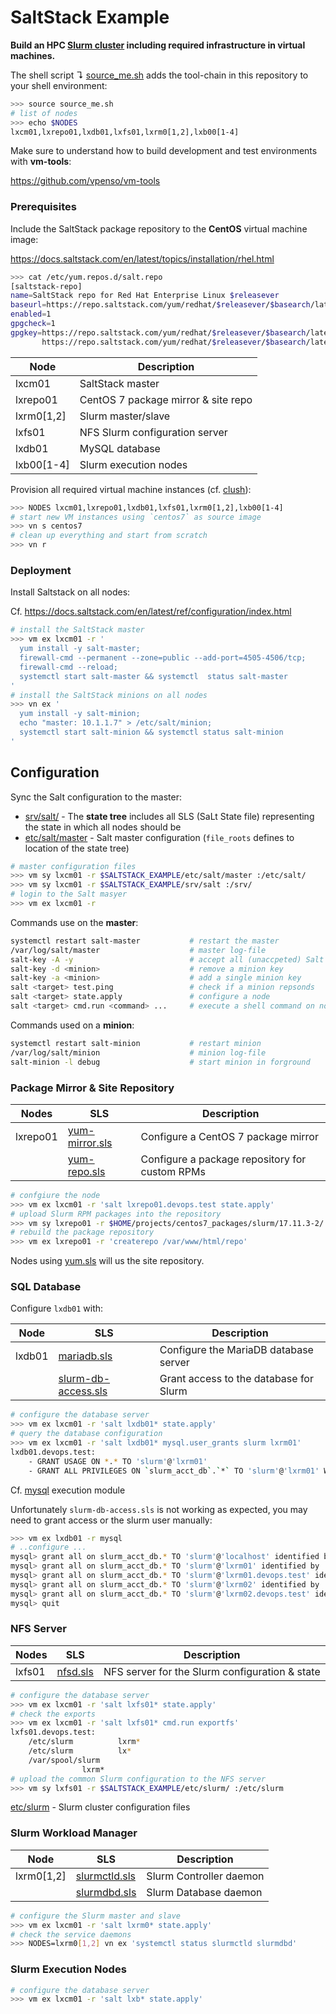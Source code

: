 # SaltStack Example

**Build an HPC [Slurm cluster](https://slurm.schedmd.com/) including required infrastructure in virtual machines.**

The shell script ↴ [source_me.sh](source_me.sh) adds the tool-chain in this repository to your shell environment:

```bash
>>> source source_me.sh
# list of nodes
>>> echo $NODES         
lxcm01,lxrepo01,lxdb01,lxfs01,lxrm0[1,2],lxb00[1-4]
```

Make sure to understand how to build development and test environments with **vm-tools**:

<https://github.com/vpenso/vm-tools>

### Prerequisites


Include the SaltStack package repository to the **CentOS** virtual machine image:

<https://docs.saltstack.com/en/latest/topics/installation/rhel.html>

```bash
>>> cat /etc/yum.repos.d/salt.repo
[saltstack-repo]
name=SaltStack repo for Red Hat Enterprise Linux $releasever
baseurl=https://repo.saltstack.com/yum/redhat/$releasever/$basearch/latest
enabled=1
gpgcheck=1
gpgkey=https://repo.saltstack.com/yum/redhat/$releasever/$basearch/latest/SALTSTACK-GPG-KEY.pub
       https://repo.saltstack.com/yum/redhat/$releasever/$basearch/latest/base/RPM-GPG-KEY-CentOS-7
```

Node         | Description
-------------|-------------------------------
lxcm01       | SaltStack master
lxrepo01     | CentOS 7 package mirror & site repo
lxrm0[1,2]   | Slurm master/slave
lxfs01       | NFS Slurm configuration server
lxdb01       | MySQL database
lxb00[1-4]   | Slurm execution nodes

Provision all required virtual machine instances (cf. [clush](https://github.com/vpenso/scripts/blob/master/docs/clush.md)):

```bash
>>> NODES lxcm01,lxrepo01,lxdb01,lxfs01,lxrm0[1,2],lxb00[1-4]
# start new VM instances using `centos7` as source image
>>> vn s centos7
# clean up everything and start from scratch
>>> vn r
```

### Deployment

Install Saltstack on all nodes:

Cf. <https://docs.saltstack.com/en/latest/ref/configuration/index.html>

```bash
# install the SaltStack master
>>> vm ex lxcm01 -r '
  yum install -y salt-master;
  firewall-cmd --permanent --zone=public --add-port=4505-4506/tcp;
  firewall-cmd --reload;
  systemctl start salt-master && systemctl  status salt-master
'
# install the SaltStack minions on all nodes
>>> vn ex '
  yum install -y salt-minion;
  echo "master: 10.1.1.7" > /etc/salt/minion;
  systemctl start salt-minion && systemctl status salt-minion
'
```

## Configuration

Sync the Salt configuration to the master:

* [srv/salt/](srv/salt/) - The **state tree** includes all SLS (SaLt State file) representing the state in which all nodes should be
* [etc/salt/master](etc/salt/master) - Salt master configuration (`file_roots` defines to location of the state tree)

```bash
# master configuration files
>>> vm sy lxcm01 -r $SALTSTACK_EXAMPLE/etc/salt/master :/etc/salt/
>>> vm sy lxcm01 -r $SALTSTACK_EXAMPLE/srv/salt :/srv/
# login to the Salt masyer
>>> vm ex lxcm01 -r 
```

Commands use on the **master**:

```bash
systemctl restart salt-master           # restart the master 
/var/log/salt/master                    # master log-file
salt-key -A -y                          # accept all (unaccpeted) Salt minions
salt-key -d <minion>                    # remove a minion key
salt-key -a <minion>                    # add a single minion key
salt <target> test.ping                 # check if a minion repsonds
salt <target> state.apply               # configure a node
salt <target> cmd.run <command> ...     # execute a shell command on nodes
```

Commands used on a **minion**:

```bash
systemctl restart salt-minion           # restart minion
/var/log/salt/minion                    # minion log-file
salt-minion -l debug                    # start minion in forground
```


### Package Mirror & Site Repository


|Nodes    | SLS                                       | Description                                        |
|---------|-------------------------------------------|----------------------------------------------------|
|lxrepo01 | [yum-mirror.sls](srv/salt/yum-mirror.sls) | Configure a CentOS 7 package mirror                |
|         | [yum-repo.sls](srv/salt/yum-repo.sls)     | Configure a package repository for custom RPMs     |

```bash
# confgiure the node
>>> vm ex lxcm01 -r 'salt lxrepo01.devops.test state.apply'
# upload Slurm RPM packages into the repository
>>> vm sy lxrepo01 -r $HOME/projects/centos7_packages/slurm/17.11.3-2/ :/var/www/html/repo/
# rebuild the package repository
>>> vm ex lxrepo01 -r 'createrepo /var/www/html/repo'
```

Nodes using [yum.sls](srv/salt/yum.sls) will us the site repository.

### SQL Database

Configure `lxdb01` with: 

| Node    | SLS                                      | Description                                        |
|---------|------------------------------------------|----------------------------------------------------|
| lxdb01  | [mariadb.sls](srv/salt/mariadb.sls)      | Configure the MariaDB database server              |
|         | [slurm-db-access.sls](srv/salt/slurm-db-access.sls) | Grant access to the database for Slurm  |

```bash
# configure the database server
>>> vm ex lxcm01 -r 'salt lxdb01* state.apply'
# query the database configuration
>>> vm ex lxcm01 -r 'salt lxdb01* mysql.user_grants slurm lxrm01'
lxdb01.devops.test:
    - GRANT USAGE ON *.* TO 'slurm'@'lxrm01'
    - GRANT ALL PRIVILEGES ON `slurm_acct_db`.`*` TO 'slurm'@'lxrm01' WITH GRANT OPTION
```

Cf. [mysql](https://docs.saltstack.com/en/latest/ref/modules/all/salt.modules.mysql.html) execution module

Unfortunately `slurm-db-access.sls` is not working as expected, you may need to grant access or the slurm user manually:

```bash
>>> vm ex lxdb01 -r mysql
# ..configure ...
mysql> grant all on slurm_acct_db.* TO 'slurm'@'localhost' identified by '12345678' with grant option;
mysql> grant all on slurm_acct_db.* TO 'slurm'@'lxrm01' identified by '12345678' with grant option;
mysql> grant all on slurm_acct_db.* TO 'slurm'@'lxrm01.devops.test' identified by '12345678' with grant option;
mysql> grant all on slurm_acct_db.* TO 'slurm'@'lxrm02' identified by '12345678' with grant option;
mysql> grant all on slurm_acct_db.* TO 'slurm'@'lxrm02.devops.test' identified by '12345678' with grant option;
mysql> quit
```

### NFS Server

Nodes    | SLS                                       | Description
---------|-------------------------------------------|----------------------------------------------------
lxfs01   | [nfsd.sls](srv/salt/nfsd.sls)             | NFS server for the Slurm configuration & state

```bash
# configure the database server
>>> vm ex lxcm01 -r 'salt lxfs01* state.apply'
# check the exports
>>> vm ex lxcm01 -r 'salt lxfs01* cmd.run exportfs'
lxfs01.devops.test:
    /etc/slurm          lxrm*
    /etc/slurm          lx*
    /var/spool/slurm
                lxrm*
# upload the common Slurm configuration to the NFS server
>>> vm sy lxfs01 -r $SALTSTACK_EXAMPLE/etc/slurm/ :/etc/slurm
```

[etc/slurm](etc/slurm) - Slurm cluster configuration files 

### Slurm Workload Manager

| Node       | SLS                                      | Description                                        |
|------------|------------------------------------------|----------------------------------------------------|
| lxrm0[1,2] | [slurmctld.sls](srv/salt/slurmctld.sls)  | Slurm Controller daemon                            |
|            | [slurmdbd.sls](srv/salt/slurmdbd.sls)    | Slurm Database daemon                              |

```bash
# configure the Slurm master and slave 
>>> vm ex lxcm01 -r 'salt lxrm0* state.apply'
# check the service daemons
>>> NODES=lxrm0[1,2] vn ex 'systemctl status slurmctld slurmdbd'
```

### Slurm Execution Nodes

```bash
# configure the database server
>>> vm ex lxcm01 -r 'salt lxb* state.apply'
```
